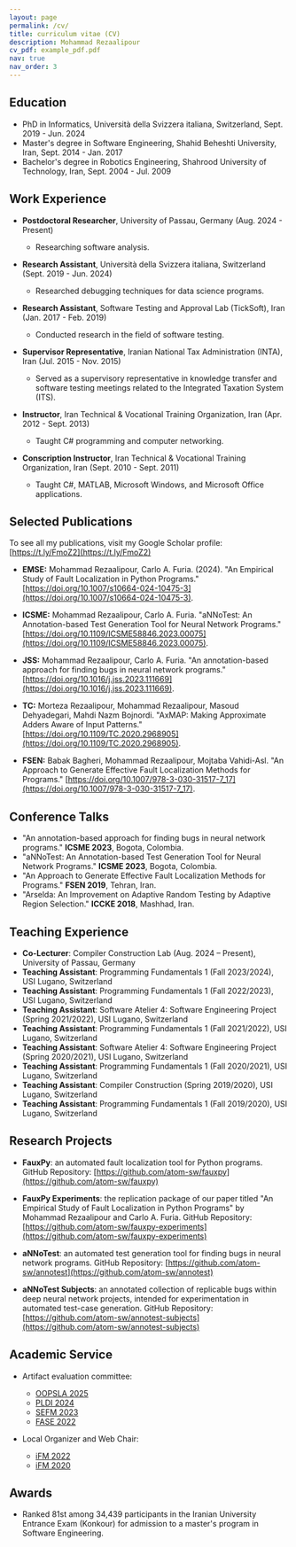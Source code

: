 ```yaml
---
layout: page
permalink: /cv/
title: curriculum vitae (CV)
description: Mohammad Rezaalipour
cv_pdf: example_pdf.pdf
nav: true
nav_order: 3
---
```


<!-- [Open CV as PDF]({{ site.baseurl }}/files/cv_moe.pdf) -->

## Education
* PhD in Informatics, Università della Svizzera italiana, Switzerland, Sept. 2019 - Jun. 2024
* Master's degree in Software Engineering, Shahid Beheshti University, Iran, Sept. 2014 - Jan. 2017
* Bachelor's degree in Robotics Engineering, Shahrood University of Technology, Iran, Sept. 2004 - Jul. 2009

## Work Experience
* **Postdoctoral Researcher**, University of Passau, Germany (Aug. 2024 - Present)
  * Researching software analysis.

* **Research Assistant**, Università della Svizzera italiana, Switzerland (Sept. 2019 - Jun. 2024)
  * Researched debugging techniques for data science programs.

* **Research Assistant**, Software Testing and Approval Lab (TickSoft), Iran (Jan. 2017 - Feb. 2019)
  * Conducted research in the field of software testing.

* **Supervisor Representative**, Iranian National Tax Administration (INTA), Iran (Jul. 2015 - Nov. 2015)
  * Served as a supervisory representative in knowledge transfer and software testing meetings related to the Integrated Taxation System (ITS).

* **Instructor**, Iran Technical & Vocational Training Organization, Iran (Apr. 2012 - Sept. 2013)
  * Taught C# programming and computer networking.

* **Conscription Instructor**, Iran Technical & Vocational Training Organization, Iran (Sept. 2010 - Sept. 2011)
  * Taught C#, MATLAB, Microsoft Windows, and Microsoft Office applications.

## Selected Publications
To see all my publications, visit my Google Scholar profile: [https://t.ly/FmoZ2](https://t.ly/FmoZ2)

* **EMSE:** Mohammad Rezaalipour, Carlo A. Furia. (2024). "An Empirical Study of Fault Localization in Python Programs." [https://doi.org/10.1007/s10664-024-10475-3](https://doi.org/10.1007/s10664-024-10475-3).

* **ICSME:** Mohammad Rezaalipour, Carlo A. Furia. "aNNoTest: An Annotation-based Test Generation Tool for Neural Network Programs." [https://doi.org/10.1109/ICSME58846.2023.00075](https://doi.org/10.1109/ICSME58846.2023.00075).

* **JSS:** Mohammad Rezaalipour, Carlo A. Furia. "An annotation-based approach for finding bugs in neural network programs." [https://doi.org/10.1016/j.jss.2023.111669](https://doi.org/10.1016/j.jss.2023.111669).

* **TC:** Morteza Rezaalipour, Mohammad Rezaalipour, Masoud Dehyadegari, Mahdi Nazm Bojnordi. "AxMAP: Making Approximate Adders Aware of Input Patterns." [https://doi.org/10.1109/TC.2020.2968905](https://doi.org/10.1109/TC.2020.2968905).

* **FSEN:** Babak Bagheri, Mohammad Rezaalipour, Mojtaba Vahidi-Asl. "An Approach to Generate Effective Fault Localization Methods for Programs." [https://doi.org/10.1007/978-3-030-31517-7_17](https://doi.org/10.1007/978-3-030-31517-7_17).

## Conference Talks
* "An annotation-based approach for finding bugs in neural network programs." **ICSME 2023**, Bogota, Colombia.
* "aNNoTest: An Annotation-based Test Generation Tool for Neural Network Programs." **ICSME 2023**, Bogota, Colombia.
* "An Approach to Generate Effective Fault Localization Methods for Programs." **FSEN 2019**, Tehran, Iran.
* "Arselda: An Improvement on Adaptive Random Testing by Adaptive Region Selection." **ICCKE 2018**, Mashhad, Iran.

## Teaching Experience

- **Co-Lecturer**: Compiler Construction Lab (Aug. 2024 – Present), University of Passau, Germany  
- **Teaching Assistant**: Programming Fundamentals 1 (Fall 2023/2024), USI Lugano, Switzerland  
- **Teaching Assistant**: Programming Fundamentals 1 (Fall 2022/2023), USI Lugano, Switzerland  
- **Teaching Assistant**: Software Atelier 4: Software Engineering Project (Spring 2021/2022), USI Lugano, Switzerland  
- **Teaching Assistant**: Programming Fundamentals 1 (Fall 2021/2022), USI Lugano, Switzerland  
- **Teaching Assistant**: Software Atelier 4: Software Engineering Project (Spring 2020/2021), USI Lugano, Switzerland  
- **Teaching Assistant**: Programming Fundamentals 1 (Fall 2020/2021), USI Lugano, Switzerland  
- **Teaching Assistant**: Compiler Construction (Spring 2019/2020), USI Lugano, Switzerland  
- **Teaching Assistant**: Programming Fundamentals 1 (Fall 2019/2020), USI Lugano, Switzerland  

## Research Projects
* **FauxPy**: an automated fault localization tool for Python programs. GitHub Repository: [https://github.com/atom-sw/fauxpy](https://github.com/atom-sw/fauxpy)

* **FauxPy Experiments**: the replication package of our paper titled "An Empirical Study of Fault Localization in Python Programs" by Mohammad Rezaalipour and Carlo A. Furia. GitHub Repository: [https://github.com/atom-sw/fauxpy-experiments](https://github.com/atom-sw/fauxpy-experiments)

* **aNNoTest**: an automated test generation tool for finding bugs in neural network programs. GitHub Repository: [https://github.com/atom-sw/annotest](https://github.com/atom-sw/annotest)

* **aNNoTest Subjects**: an annotated collection of replicable bugs within deep neural network projects, intended for experimentation in automated test-case generation. GitHub Repository: [https://github.com/atom-sw/annotest-subjects](https://github.com/atom-sw/annotest-subjects)

## Academic Service

- Artifact evaluation committee:
  - [OOPSLA 2025](https://2025.splashcon.org/track/splash-2025-oopsla-artifacts)
  - [PLDI 2024](https://pldi24.sigplan.org/track/pldi-2024-pldi-research-artifacts)
  - [SEFM 2023](https://sefm-conference.github.io/2023/artifacts)  
  - [FASE 2022](https://etaps.org/2022/fase.html)  

- Local Organizer and Web Chair:  
  - [iFM 2022](https://ifm22.si.usi.ch)
  - [iFM 2020](https://ifm20.si.usi.ch)  

## Awards
* Ranked 81st among 34,439 participants in the Iranian University Entrance Exam (Konkour) for admission to a master's program in Software Engineering.

